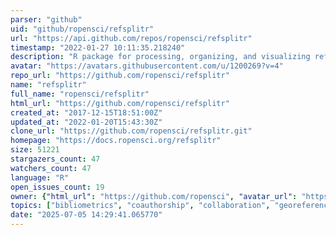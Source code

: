 ```yaml
---
parser: "github"
uid: "github/ropensci/refsplitr"
url: "https://api.github.com/repos/ropensci/refsplitr"
timestamp: "2022-01-27 10:11:35.218240"
description: "R package for processing, organizing, and visualizing reference records downloaded from the Web of Science. "
avatar: "https://avatars.githubusercontent.com/u/1200269?v=4"
repo_url: "https://github.com/ropensci/refsplitr"
name: "refsplitr"
full_name: "ropensci/refsplitr"
html_url: "https://github.com/ropensci/refsplitr"
created_at: "2017-12-15T18:51:00Z"
updated_at: "2022-01-20T15:43:30Z"
clone_url: "https://github.com/ropensci/refsplitr.git"
homepage: "https://docs.ropensci.org/refsplitr"
size: 51221
stargazers_count: 47
watchers_count: 47
language: "R"
open_issues_count: 19
owner: {"html_url": "https://github.com/ropensci", "avatar_url": "https://avatars.githubusercontent.com/u/1200269?v=4", "login": "ropensci", "type": "Organization"}
topics: ["bibliometrics", "coauthorship", "collaboration", "georeferencing", "metascience", "namedisambiguation", "references", "scienceofscience", "scientometrics", "WebofScience", "literature"]
date: "2025-07-05 14:29:41.065770"
---
```

